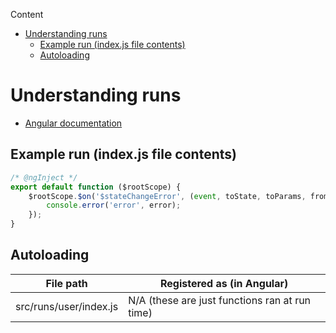 <!-- START doctoc generated TOC please keep comment here to allow auto update -->
<!-- DON'T EDIT THIS SECTION, INSTEAD RE-RUN doctoc TO UPDATE -->
Content

- [Understanding runs](#understanding-runs)
  - [Example run (index.js file contents)](#example-run-indexjs-file-contents)
  - [Autoloading](#autoloading)

<!-- END doctoc generated TOC please keep comment here to allow auto update -->

# Understanding runs

* [Angular documentation](https://docs.angularjs.org/guide/module#run-blocks)

## Example run (index.js file contents)

```javascript
/* @ngInject */
export default function ($rootScope) {
    $rootScope.$on('$stateChangeError', (event, toState, toParams, fromState, fromParams, error) => {
        console.error('error', error);
    });
}
```

## Autoloading

|File path|Registered as (in Angular)|
|---|---|
|src/runs/user/index.js|N/A (these are just functions ran at run time)|
